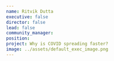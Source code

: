 ```yaml
---
name: Ritvik Dutta
executive: false
director: false
lead: false
community_manager:   
position:  
project: Why is COVID spreading faster?
image: ../assets/default_exec_image.png
---
```

